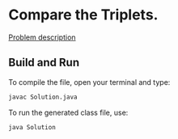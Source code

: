 # Compare the Triplets.

[Problem description](https://www.hackerrank.com/challenges/compare-the-triplets)

## Build and Run

To compile the file, open your terminal and type:
```bash
javac Solution.java
```

To run the generated class file, use:
```bash
java Solution
```
